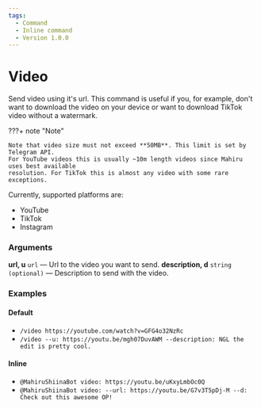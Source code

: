 ```yaml
---
tags:
  - Command
  - Inline command
  - Version 1.0.0
---
```


# Video

Send video using it's url. This command is useful if you, for example, don't want to download the video on your device or want to download TikTok video without a watermark.

???+ note "Note"

    Note that video size must not exceed **50MB**. This limit is set by Telegram API. 
    For YouTube videos this is usually ~10m length videos since Mahiru uses best available 
    resolution. For TikTok this is almost any video with some rare exceptions.

Currently, supported platforms are:

- YouTube
- TikTok
- Instagram

### Arguments

**url, u**  `url` — Url to the video you want to send.
**description, d** `string (optional)` — Description to send with the video.

### Examples

#### Default
+ `/video https://youtube.com/watch?v=GFG4o32NzRc`
+ `/video --u: https://youtu.be/mgh07DuvAWM --description: NGL the edit is pretty cool.`

#### Inline
+ `@MahiruShiinaBot video: https://youtu.be/uKxyLmbOc0Q`
+ `@MahiruShiinaBot video: --url: https://youtu.be/G7v3T5pDj-M --d: Check out this awesome OP!`